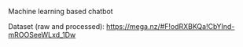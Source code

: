 Machine learning based chatbot


Dataset (raw and processed):
https://mega.nz/#F!odRXBKQa!CbYInd-mROOSeeWLxd_1Dw